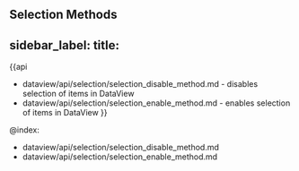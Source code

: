 Selection Methods
---
sidebar_label: 
title: 
---          

{{api

- dataview/api/selection/selection_disable_method.md - disables selection of items in DataView
- dataview/api/selection/selection_enable_method.md - enables selection of items in DataView
}}

@index:
- dataview/api/selection/selection_disable_method.md
- dataview/api/selection/selection_enable_method.md
